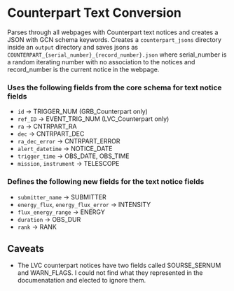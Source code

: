 # Counterpart Text Conversion

Parses through all webpages with Counterpart text notices and creates a JSON with GCN schema keywords. Creates a `counterpart_jsons` directory inside an `output` directory and saves jsons as `COUNTERPART_{serial_number}_{record_number}.json` where serial_number is a random iterating number with no association to the notices and record_number is the current notice in the webpage.

### Uses the following fields from the core schema for text notice fields
- `id` &#8594; TRIGGER_NUM (GRB_Counterpart only)
- `ref_ID` &#8594; EVENT_TRIG_NUM (LVC_Counterpart only)
- `ra` &#8594; CNTRPART_RA
- `dec` &#8594; CNTRPART_DEC
- `ra_dec_error` &#8594; CNTRPART_ERROR
- `alert_datetime` &#8594; NOTICE_DATE
- `trigger_time` &#8594; OBS_DATE, OBS_TIME
- `mission`, `instrument` &#8594; TELESCOPE

### Defines the following new fields for the text notice fields
- `submitter_name` &#8594; SUBMITTER
- `energy_flux`, `energy_flux_error` &#8594; INTENSITY
- `flux_energy_range` &#8594; ENERGY
- `duration` &#8594; OBS_DUR
- `rank` &#8594; RANK

## Caveats
- The LVC counterpart notices have two fields called SOURSE_SERNUM and WARN_FLAGS. I could not find what they represented in the documenatation and elected to ignore them.
